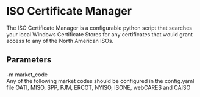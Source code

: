 # ISO Certificate Manager
The ISO Certificate Manager is a configurable python script that searches your local Windows Certificate Stores for any certificates that would grant access to any of the North American ISOs.    


## Parameters
-m  market_code      
    Any of the following market codes should be configured in the config.yaml file
    OATI, MISO, SPP, PJM, ERCOT, NYISO, ISONE, webCARES and CAISO

 
